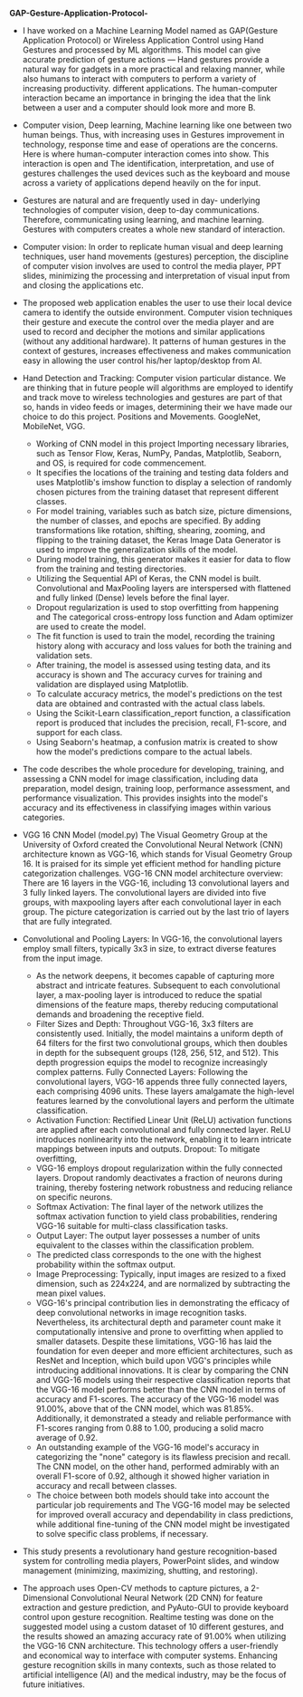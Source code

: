 **GAP-Gesture-Application-Protocol-**

* I have worked on a Machine Learning Model named as GAP(Gesture Application Protocol) or Wireless Application Control using Hand Gestures and processed by ML algorithms.
  This model can give accurate prediction of gesture actions — Hand gestures provide a natural way for gadgets in a more practical and relaxing manner,
  while also humans to interact with computers to perform a variety of increasing productivity. different applications. 
  The human-computer interaction became an importance in bringing the idea that the link between a user and a computer should look more and more B.
* Computer vision, Deep learning, Machine learning like one between two human beings. Thus, with increasing uses in Gestures improvement in technology, response time and ease of operations are the concerns.
  Here is where human-computer interaction comes into show. This interaction is open and The identification, interpretation,
  and use of gestures challenges the used devices such as the keyboard and mouse across a variety of applications depend heavily on the for input.
* Gestures are natural and are frequently used in day- underlying technologies of computer vision, deep to-day communications. Therefore, communicating using learning, and machine learning.
  Gestures with computers creates a whole new standard of interaction.
* Computer vision: In order to replicate human visual and deep learning techniques, user hand movements (gestures) perception, the discipline of computer vision involves are used to control the media player,
  PPT slides, minimizing the processing and interpretation of visual input from and closing the applications etc.
* The proposed web application enables the user to use their local device camera to identify the outside environment.
  Computer vision techniques their gesture and execute the control over the media player and are used to record and decipher the motions and similar applications (without any additional hardware).
  It patterns of human gestures in the context of gestures, increases effectiveness and makes communication easy in allowing the user control his/her laptop/desktop from AI.
* Hand Detection and Tracking: Computer vision particular distance. We are thinking that in future people will algorithms are employed to identify
  and track move to wireless technologies and gestures are part of that so, hands in video feeds or images, determining their we have made our choice to do this project.
  Positions and Movements. GoogleNet, MobileNet, VGG.
  * Working of CNN model in this project Importing necessary libraries, such as Tensor Flow, Keras, NumPy, Pandas, Matplotlib, Seaborn, and OS, is required for code commencement.
  * It specifies the locations of the training and testing data folders and uses Matplotlib's imshow function to display a selection of randomly chosen pictures
    from the training dataset that represent different classes.
  * For model training, variables such as batch size, picture dimensions, the number of classes, and epochs are specified.
    By adding transformations like rotation, shifting, shearing, zooming, and flipping to the training dataset, the Keras Image Data Generator is used to improve the generalization skills of the model.
  * During model training, this generator makes it easier for data to flow from the training and testing directories.
  * Utilizing the Sequential API of Keras, the CNN model is built. Convolutional and MaxPooling layers are interspersed with flattened and fully linked (Dense) levels before the final layer.
  * Dropout regularization is used to stop overfitting from happening and The categorical cross-entropy loss function and Adam optimizer are used to create the model.
  * The fit function is used to train the model, recording the training history along with accuracy and loss values for both the training and validation sets.
  * After training, the model is assessed using testing data, and its accuracy is shown and The accuracy curves for training and validation are displayed using Matplotlib.
  * To calculate accuracy metrics, the model's predictions on the test data are obtained and contrasted with the actual class labels.
  * Using the Scikit-Learn classification_report function, a classification report is produced that includes the precision, recall, F1-score, and support for each class.
  * Using Seaborn's heatmap, a confusion matrix is created to show how the model's predictions compare to the actual labels.

* The code describes the whole procedure for developing, training, and assessing a CNN model for image classification, including data preparation, model design, training loop,
  performance assessment, and performance visualization. This provides insights into the model's accuracy and its effectiveness in classifying images within various categories.
* VGG 16 CNN Model (model.py) The Visual Geometry Group at the University of Oxford created the Convolutional Neural Network (CNN) architecture known as VGG-16,
  which stands for Visual Geometry Group 16. It is praised for its simple yet efficient method for handling picture categorization challenges.
  VGG-16 CNN model architecture overview: There are 16 layers in the VGG-16, including 13 convolutional layers and 3 fully linked layers.
  The convolutional layers are divided into five groups, with maxpooling layers after each convolutional layer in each group.
  The picture categorization is carried out by the last trio of layers that are fully integrated.
* Convolutional and Pooling Layers: In VGG-16, the convolutional layers employ small filters, typically 3x3 in size, to extract diverse features from the input image.
  * As the network deepens, it becomes capable of capturing more abstract and intricate features. Subsequent to each convolutional layer,
    a max-pooling layer is introduced to reduce the spatial dimensions of the feature maps, thereby reducing computational demands and broadening the receptive field.
  * Filter Sizes and Depth: Throughout VGG-16, 3x3 filters are consistently used. Initially, the model maintains a uniform depth of 64 filters for the first two convolutional groups,
    which then doubles in depth for the subsequent groups (128, 256, 512, and 512). This depth progression equips the model to recognize increasingly complex patterns.
    Fully Connected Layers: Following the convolutional layers, VGG-16 appends three fully connected layers, each comprising 4096 units.
    These layers amalgamate the high-level features learned by the convolutional layers and perform the ultimate classification.
  * Activation Function: Rectified Linear Unit (ReLU) activation functions are applied after each convolutional and fully connected layer.
    ReLU introduces nonlinearity into the network, enabling it to learn intricate mappings between inputs and outputs. Dropout: To mitigate overfitting,
  * VGG-16 employs dropout regularization within the fully connected layers. Dropout randomly deactivates a fraction of neurons during training,
    thereby fostering network robustness and reducing reliance on specific neurons.
  * Softmax Activation: The final layer of the network utilizes the softmax activation function to yield class probabilities, rendering VGG-16 suitable for multi-class classification tasks.
  * Output Layer: The output layer possesses a number of units equivalent to the classes within the classification problem.
  * The predicted class corresponds to the one with the highest probability within the softmax output.
  * Image Preprocessing: Typically, input images are resized to a fixed dimension, such as 224x224, and are normalized by subtracting the mean pixel values.
  * VGG-16's principal contribution lies in demonstrating the efficacy of deep convolutional networks in image recognition tasks.
    Nevertheless, its architectural depth and parameter count make it computationally intensive and prone to overfitting when applied to smaller datasets.
    Despite these limitations, VGG-16 has laid the foundation for even deeper and more efficient architectures, such as ResNet and Inception,
    which build upon VGG's principles while introducing additional innovations. It is clear by comparing the CNN and VGG-16 models using their respective classification reports
    that the VGG-16 model performs better than the CNN model in terms of accuracy and F1-scores. The accuracy of the VGG-16 model was 91.00%, above that of the CNN model,
    which was 81.85%. Additionally, it demonstrated a steady and reliable performance with F1-scores ranging from 0.88 to 1.00, producing a solid macro average of 0.92.
  * An outstanding example of the VGG-16 model's accuracy in categorizing the "none" category is its flawless precision and recall. The CNN model, on the other hand,
    performed admirably with an overall F1-score of 0.92, although it showed higher variation in accuracy and recall between classes.
  * The choice between both models should take into account the particular job requirements and The VGG-16 model may be selected for improved overall accuracy and dependability in class predictions,
    while additional fine-tuning of the CNN model might be investigated to solve specific class problems, if necessary.

* This study presents a revolutionary hand gesture recognition-based system for controlling media players, PowerPoint slides, and window management (minimizing, maximizing, shutting, and restoring).

* The approach uses Open-CV methods to capture pictures, a 2-Dimensional Convolutional Neural Network (2D CNN) for feature extraction and gesture prediction, and PyAuto-GUI to provide keyboard control upon gesture recognition. Realtime testing was done on the suggested model using a custom dataset of 10 different gestures, and the results showed an amazing accuracy rate of 91.00% when utilizing the VGG-16 CNN architecture. This technology offers a user-friendly and economical way to interface with computer systems. Enhancing gesture recognition skills in many contexts, such as those related to artificial intelligence (AI) and the medical industry, may be the focus of future initiatives.
